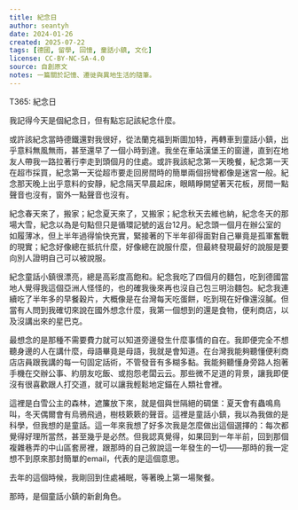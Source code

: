 ```yaml
---
title: 紀念日
author: seantyh
date: 2024-01-26
created: 2025-07-22
tags: [德國, 留學, 回憶, 童話小鎮, 文化]
license: CC-BY-NC-SA-4.0
source: 自創原文
notes: 一篇關於記憶、遷徙與異地生活的隨筆。
---
```

T365: 紀念日

我記得今天是個紀念日，但有點忘記該紀念什麼。

或許該紀念當時德鐵還對我很好，從法蘭克福到斯圖加特，再轉車到童話小鎮，出乎意料無風無雨，甚至還早了一個小時到達。我坐在車站漢堡王的窗邊，直到在地友人帶我一路拉著行李走到頭個月的住處。或許我該紀念第一天晚餐，紀念第一天在超市採買，紀念第一天從超市要走回房間時的簡單兩個拐彎都像是迷宮一般。紀念那天晚上出乎意料的安靜，紀念隔天早晨起床，眼睛睜開望著天花板，房間一點聲音也沒有，窗外一點聲音也沒有。

紀念春天來了，搬家；紀念夏天來了，又搬家；紀念秋天去維也納，紀念冬天的那場大雪，紀念以為是句點但只是循環記號的返台12月。紀念頭一個月在辦公室的如履薄冰，但上半年過得愉快充實，緊接著的下半年卻得面對自己畢竟是孤軍奮戰的現實；紀念好像總在抵抗什麼，好像總在說服什麼，但最終發現最好的說服是要向別人證明自己可以被說服。

紀念童話小鎮很漂亮，總是高彩度高飽和。紀念我吃了四個月的麵包，吃到德國當地人覺得我這個亞洲人怪怪的，也的確我後來再也沒自己包三明治麵包。紀念我連續吃了半年多的早餐穀片，大概像是在台灣每天吃蛋餅，吃到現在好像還沒膩。但當有人問到我確切來說在國外想念什麼，我第一個想到的還是食物，便利商店，以及沒講出來的星巴克。

最想念的是那種不需要費力就可以知道旁邊發生什麼事情的自在。我即便完全不想聽身邊的人在講什麼，母語畢竟是母語，我就是會知道。在台灣我能夠聽懂便利商店店員跟我講的每一句固定話術，不管發音有多糊多黏。我能夠聽懂身旁路人抱著手機在交辦公事、約朋友吃飯、或抱怨老闆云云。那些微不足道的背景，讓我即便沒有很喜歡跟人打交道，就可以讓我輕鬆地定錨在人類社會裡。

這裡是白雪公主的森林，遮簾放下來，就是個與世隔絕的碉堡：夏天會有蟲鳴鳥叫，冬天偶爾會有烏鴉飛過，樹枝簌簌的聲音。這裡是童話小鎮，我以為我做的是科學，但我想的是童話。這一年來我想了好多次我是怎麼做出這個選擇的：每次都覺得好理所當然，甚至幾乎是必然。但我認真覺得，如果回到一年半前，回到那個複雜巷弄的中山區套房裡，跟那時的自己敘說這一年發生的一切——那時的我一定想不到原來那封簡單的email，代表的是這個意思。

去年的這個時候，我剛回到住處補眠，等著晚上第一場聚餐。

那時，是個童話小鎮的新創角色。